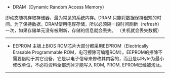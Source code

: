 * DRAM（Dynamic Random Access Memory）

即动态随机存取存储器，最为常见的系统内存。DRAM 只能将数据保持很短的时间。为了保持数据，DRAM使用电容存储，所以必须隔一段时间刷新（refresh）一次，如果存储单元没有被刷新，存储的信息就会丢失。 （关机就会丢失数据）

---
* EEPROM
主板上BIOS ROM芯片大部分都采用EEPROM（Electrically Erasable Programmable ROM，电可擦除可编程ROM）。EEPROM的擦除不需要借助于其它设备，它是以电子信号来修改其内容的，而且是以Byte为最小修改单位，不必将资料全部洗掉才能写入
ROM, PROM, EPROM已经被淘汰。

---
